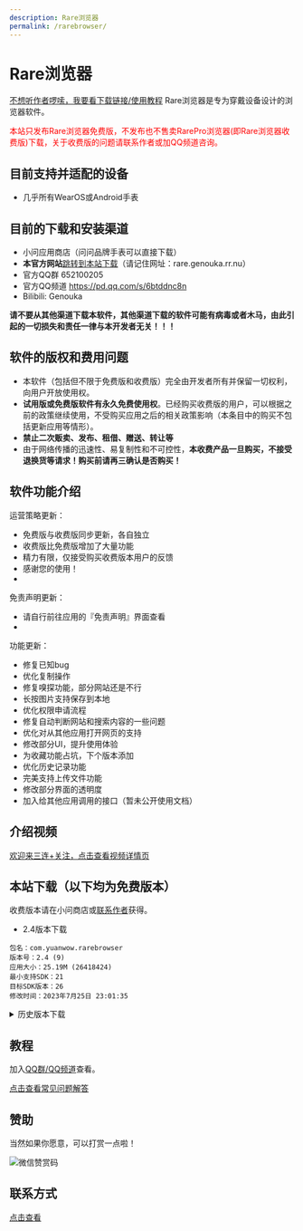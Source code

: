 ```yaml
---
description: Rare浏览器
permalink: /rarebrowser/
---
```

# Rare浏览器

[不想听作者啰嗦，我要看下载链接/使用教程](#目前的下载和安装渠道)
Rare浏览器是专为穿戴设备设计的浏览器软件。

<span style="color:red">本站只发布Rare浏览器免费版，不发布也不售卖RarePro浏览器(即Rare浏览器收费版)下载，关于收费版的问题请联系作者或加QQ频道咨询。</span>

## 目前支持并适配的设备
* 几乎所有WearOS或Android手表

## 目前的下载和安装渠道
* 小问应用商店（问问品牌手表可以直接下载）
* **本官方网站**[跳转到本站下载](#本站下载)（请记住网址：rare.genouka.rr.nu）
* 官方QQ群 652100205
* 官方QQ频道 https://pd.qq.com/s/6btddnc8n
* Bilibili: Genouka

**请不要从其他渠道下载本软件，其他渠道下载的软件可能有病毒或者木马，由此引起的一切损失和责任一律与本开发者无关！！！**

## 软件的版权和费用问题
* 本软件（包括但不限于免费版和收费版）完全由开发者所有并保留一切权利，向用户开放使用权。
* **试用版或免费版软件有永久免费使用权**。已经购买收费版的用户，可以根据之前的政策继续使用，不受购买应用之后的相关政策影响（本条目中的购买不包括更新应用等情形）。
* **禁止二次贩卖、发布、租借、赠送、转让等**
* 由于网络传播的迅速性、易复制性和不可控性，**本收费产品一旦购买，不接受退换货等请求！购买前请再三确认是否购买！**

## 软件功能介绍
运营策略更新：

* 免费版与收费版同步更新，各自独立
* 收费版比免费版增加了大量功能
* 精力有限，仅接受购买收费版本用户的反馈
* 感谢您的使用！
* 
免责声明更新：

* 请自行前往应用的『免责声明』界面查看
* 
功能更新：

* 修复已知bug
* 优化复制操作
* 修复嗅探功能，部分网站还是不行
* 长按图片支持保存到本地
* 优化权限申请流程
* 修复自动判断网站和搜索内容的一些问题
* 优化对从其他应用打开网页的支持
* 修改部分UI，提升使用体验
* 为收藏功能占坑，下个版本添加
* 优化历史记录功能
* 完美支持上传文件功能
* 修改部分界面的透明度
* 加入给其他应用调用的接口（暂未公开使用文档）

## 介绍视频

[欢迎来三连+关注，点击查看视频详情页](https://www.bilibili.com/video/av488623632/)

## 本站下载（以下均为免费版本）

收费版本请在小问商店或[联系作者](/lianxi/)获得。

* 2.4版本下载

```
包名：com.yuanwow.rarebrowser
版本号：2.4 (9)
应用大小：25.19M (26418424)
最小支持SDK：21
目标SDK版本：26
修改时间：2023年7月25日 23:01:35

```
<details markdown='1'><summary>历史版本下载</summary>


* ~~2.3试用版下载~~


```
有严重bug，停止下载

最低API 19

目标API 26

26.84 MB

本版本于2023-7-18发布。
```


* [1.2经典版下载](http://mobvoi-search-public.mobvoi.com/mobvoi-apk/awch/com.yuanwow.rarebrowser_4_wear_armeabi-v7a_61fdf4b5c7f742f0d4b0fe360d63715a.apk)


```
本版本于2023-4-15发布。
```
</details>

## 教程

加入[QQ群/QQ频道](/lianxi)查看。

[点击查看常见问题解答](/rareboxproblem)

## 赞助

当然如果你愿意，可以打赏一点啦！


![微信赞赏码](http://i.imgloc.com/2023/03/18/LvZkF.png)

## 联系方式
[点击查看](/lianxi)